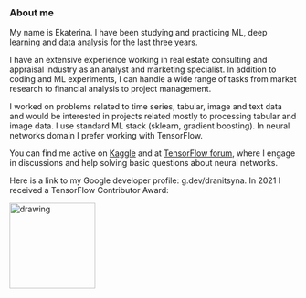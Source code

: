### About me
My name is Ekaterina. I have been studying and practicing ML, deep learning and data analysis for the last three years.

I have an extensive experience working in real estate consulting and appraisal industry as an analyst and marketing specialist. In addition to coding and ML experiments, I can handle a wide range of tasks from market research to financial analysis to project management.

I worked on problems related to time series, tabular, image and text data and would be interested in projects related mostly to processing tabular and image data. I use standard ML stack (sklearn, gradient boosting). In neural networks domain I prefer working with TensorFlow.

You can find me active on [Kaggle](https://www.kaggle.com/ekaterinadranitsyna) and at [TensorFlow forum](https://discuss.tensorflow.org/u/Ekaterina_Dranitsyna), where I engage in discussions and help solving basic questions about neural networks.

Here is a link to my Google developer profile: g.dev/dranitsyna. In 2021 I received a TensorFlow Contributor Award:

<img src="https://developers.google.com/profile/badges/events/tensorflow/contributor-summit/award-winner/badge.png" alt="drawing" width="150" height="150"/>
